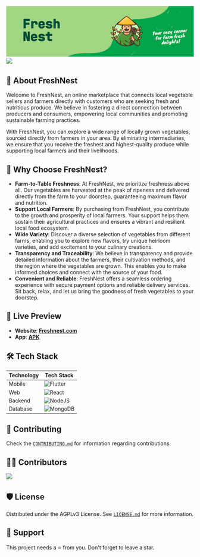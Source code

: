 <img src="./images/freshnest_banner.png"  />
<img src="./images/github_banner.png">

## 🌱 About FreshNest
Welcome to FreshNest, an online marketplace that connects local vegetable sellers and farmers directly with customers who are seeking fresh and nutritious produce. We believe in fostering a direct connection between producers and consumers, empowering local communities and promoting sustainable farming practices.

With FreshNest, you can explore a wide range of locally grown vegetables, sourced directly from farmers in your area. By eliminating intermediaries, we ensure that you receive the freshest and highest-quality produce while supporting local farmers and their livelihoods.

## 🥦 Why Choose FreshNest?
- **Farm-to-Table Freshness**: At FreshNest, we prioritize freshness above all. Our vegetables are harvested at the peak of ripeness and delivered directly from the farm to your doorstep, guaranteeing maximum flavor and nutrition.
- **Support Local Farmers**: By purchasing from FreshNest, you contribute to the growth and prosperity of local farmers. Your support helps them sustain their agricultural practices and ensures a vibrant and resilient local food ecosystem.
- **Wide Variety**: Discover a diverse selection of vegetables from different farms, enabling you to explore new flavors, try unique heirloom varieties, and add excitement to your culinary creations.
- **Transparency and Traceability**: We believe in transparency and provide detailed information about the farmers, their cultivation methods, and the region where the vegetables are grown. This enables you to make informed choices and connect with the source of your food.
- **Convenient and Reliable**: FreshNest offers a seamless ordering experience with secure payment options and reliable delivery services. Sit back, relax, and let us bring the goodness of fresh vegetables to your doorstep.

## 🚀 Live Preview 
+ **Website**: [__Freshnest.com__](https://fresh-nest.netlify.app/)
+ **App**: [__APK__](https://github.com/AmanNegi/freshnest/releases/tag/v0.0.2)


## 🛠️ Tech Stack

| Technology | Tech Stack |
| --- | --- |
| Mobile | ![Flutter](https://img.shields.io/badge/Flutter-%2302569B.svg?style=for-the-badge&logo=Flutter&logoColor=white) |
| Web | ![React](https://img.shields.io/badge/react-%2320232a.svg?style=for-the-badge&logo=react&logoColor=%2361DAFB) |
| Backend | ![NodeJS](https://img.shields.io/badge/node.js-6DA55F?style=for-the-badge&logo=node.js&logoColor=white) |
| Database | ![MongoDB](https://img.shields.io/badge/MongoDB-%234ea94b.svg?style=for-the-badge&logo=mongodb&logoColor=white) |

## 🤝 Contributing
Check the [`CONTRIBUTING.md`](./docs/CONTRIBUTING.md) for information regarding contributions.

## 👨‍💻 Contributors
<a href="https://github.com/AmanNegi/AgroMillets/graphs/contributors">
  <img src="https://contrib.rocks/image?repo=AmanNegi/AgroMillets" />
</a>


## 🛡️ License
Distributed under the AGPLv3 License. See [`LICENSE.md`](./LICENSE) for more information.

## 🙏 Support
This project needs a ⭐️ from you. Don't forget to leave a star.



